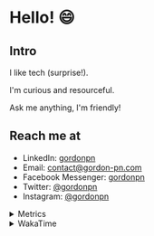 # Hello! 😄

## Intro

I like tech (surprise!).

I'm curious and resourceful.

Ask me anything, I'm friendly!

## Reach me at

- LinkedIn: [gordonpn](https://www.linkedin.com/in/gordonpn/)
- Email: [contact@gordon-pn.com](mailto:contact@gordon-pn.com)
- Facebook Messenger: [gordonpn](https://www.messenger.com/t/Gordonpn)
- Twitter: [@gordonpn](https://twitter.com/Gordonpn)
- Instagram: [@gordonpn](https://www.instagram.com/gordonpn/)

<details>
  <summary>Metrics</summary>

  <img align="center" src="https://github.com/gordonpn/gordonpn/blob/master/github-metrics.svg" alt="GitHub Metrics">

</details>

<details>
  <summary>WakaTime</summary>

  <!--START_SECTION:waka-->
📊 **This Week I Spent My Time On** 

```text
💬 Programming Languages: 
Java                     4 hrs 57 mins       ██████████░░░░░░░░░░░░░░░   40.43 % 
TypeScript               4 hrs 6 mins        ████████░░░░░░░░░░░░░░░░░   33.53 % 
Bash                     1 hr 22 mins        ███░░░░░░░░░░░░░░░░░░░░░░   11.27 % 
JSON                     39 mins             █░░░░░░░░░░░░░░░░░░░░░░░░   05.39 % 
Text                     19 mins             █░░░░░░░░░░░░░░░░░░░░░░░░   02.63 % 

🔥 Editors: 
Intellijidea             10 hrs 32 mins      ██████████████████████░░░   86.11 % 
VS Code                  1 hr 42 mins        ███░░░░░░░░░░░░░░░░░░░░░░   13.89 % 
```


 Last Updated on 15/05/2024 10:20:04 UTC
<!--END_SECTION:waka-->
</details>
